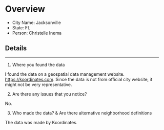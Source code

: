 # Overview

* City Name: Jacksonville
* State: FL
* Person: Christelle Inema

## Details

---

1. Where you found the data

I found the data on a geospatial data management website. https://koordinates.com. Since the data is not from official city website, it might not be very representative. 

2. Are there any issues that you notice?

No. 
 

3. Who made the data?  & Are there alternative neighborhood definitions 

The data was made by Koordinates. 
